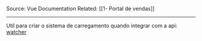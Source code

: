 Source: Vue Documentation
Related: [[1- Portal de vendas]]

---

Util para criar o sistema de carregamento quando integrar com a api: [watcher](https://vuejs.org/guide/essentials/watchers.html#basic-example)
